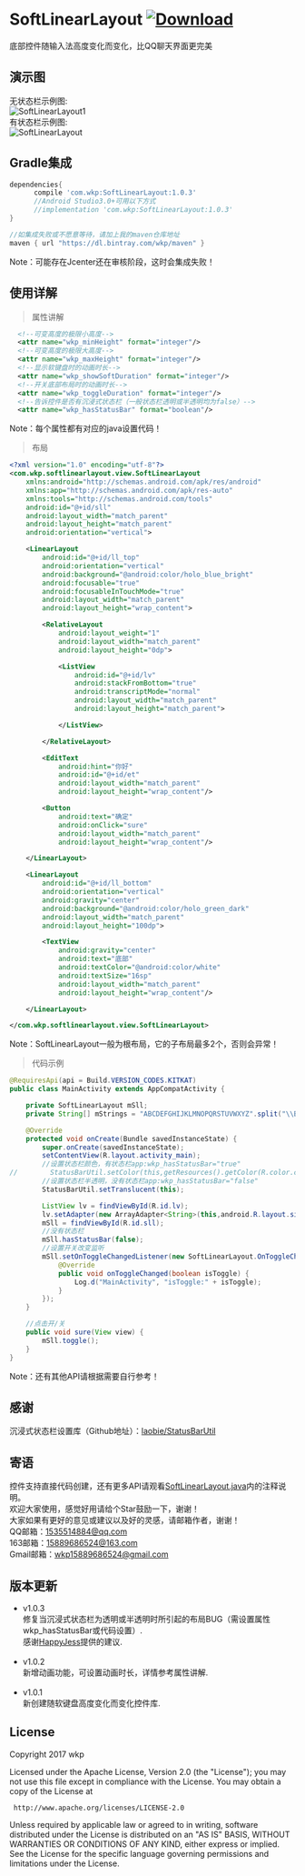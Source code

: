 # SoftLinearLayout [ ![Download](https://api.bintray.com/packages/wkp/maven/SoftLinearLayout/images/download.svg) ](https://bintray.com/wkp/maven/SoftLinearLayout/_latestVersion)
底部控件随输入法高度变化而变化，比QQ聊天界面更完美
## 演示图
无状态栏示例图:<br/>
![SoftLinearLayout1](https://github.com/wkp111/SoftLinearLayout/blob/master/SoftLinearLayout1.gif "演示图")<br/>
有状态栏示例图:<br/>
![SoftLinearLayout](https://github.com/wkp111/SoftLinearLayout/blob/master/SoftLinearLayout.gif "演示图")
## Gradle集成
```groovy
dependencies{
      compile 'com.wkp:SoftLinearLayout:1.0.3'
      //Android Studio3.0+可用以下方式
      //implementation 'com.wkp:SoftLinearLayout:1.0.3'
}

//如集成失败或不愿意等待，请加上我的maven仓库地址
maven { url "https://dl.bintray.com/wkp/maven" }
```
Note：可能存在Jcenter还在审核阶段，这时会集成失败！
## 使用详解
> 属性讲解
```xml
  <!--可变高度的极限小高度-->
  <attr name="wkp_minHeight" format="integer"/>
  <!--可变高度的极限大高度-->
  <attr name="wkp_maxHeight" format="integer"/>
  <!--显示软键盘时的动画时长-->
  <attr name="wkp_showSoftDuration" format="integer"/>
  <!--开关底部布局时的动画时长-->
  <attr name="wkp_toggleDuration" format="integer"/>
  <!--告诉控件是否有沉浸式状态栏（一般状态栏透明或半透明均为false）-->
  <attr name="wkp_hasStatusBar" format="boolean"/>
```
Note：每个属性都有对应的java设置代码！
> 布局
```xml
<?xml version="1.0" encoding="utf-8"?>
<com.wkp.softlinearlayout.view.SoftLinearLayout
    xmlns:android="http://schemas.android.com/apk/res/android"
    xmlns:app="http://schemas.android.com/apk/res-auto"
    xmlns:tools="http://schemas.android.com/tools"
    android:id="@+id/sll"
    android:layout_width="match_parent"
    android:layout_height="match_parent"
    android:orientation="vertical">

    <LinearLayout
        android:id="@+id/ll_top"
        android:orientation="vertical"
        android:background="@android:color/holo_blue_bright"
        android:focusable="true"
        android:focusableInTouchMode="true"
        android:layout_width="match_parent"
        android:layout_height="wrap_content">

        <RelativeLayout
            android:layout_weight="1"
            android:layout_width="match_parent"
            android:layout_height="0dp">

            <ListView
                android:id="@+id/lv"
                android:stackFromBottom="true"
                android:transcriptMode="normal"
                android:layout_width="match_parent"
                android:layout_height="match_parent">

            </ListView>

        </RelativeLayout>

        <EditText
            android:hint="你好"
            android:id="@+id/et"
            android:layout_width="match_parent"
            android:layout_height="wrap_content"/>

        <Button
            android:text="确定"
            android:onClick="sure"
            android:layout_width="match_parent"
            android:layout_height="wrap_content"/>

    </LinearLayout>

    <LinearLayout
        android:id="@+id/ll_bottom"
        android:orientation="vertical"
        android:gravity="center"
        android:background="@android:color/holo_green_dark"
        android:layout_width="match_parent"
        android:layout_height="100dp">

        <TextView
            android:gravity="center"
            android:text="底部"
            android:textColor="@android:color/white"
            android:textSize="16sp"
            android:layout_width="match_parent"
            android:layout_height="wrap_content"/>

    </LinearLayout>

</com.wkp.softlinearlayout.view.SoftLinearLayout>
```
Note：SoftLinearLayout一般为根布局，它的子布局最多2个，否则会异常！
> 代码示例
```java
@RequiresApi(api = Build.VERSION_CODES.KITKAT)
public class MainActivity extends AppCompatActivity {

    private SoftLinearLayout mSll;
    private String[] mStrings = "ABCDEFGHIJKLMNOPQRSTUVWXYZ".split("\\B");

    @Override
    protected void onCreate(Bundle savedInstanceState) {
        super.onCreate(savedInstanceState);
        setContentView(R.layout.activity_main);
        //设置状态栏颜色，有状态栏app:wkp_hasStatusBar="true"
//        StatusBarUtil.setColor(this,getResources().getColor(R.color.colorPrimary));
        //设置状态栏半透明，没有状态栏app:wkp_hasStatusBar="false"
        StatusBarUtil.setTranslucent(this);

        ListView lv = findViewById(R.id.lv);
        lv.setAdapter(new ArrayAdapter<String>(this,android.R.layout.simple_list_item_1,mStrings));
        mSll = findViewById(R.id.sll);
        //没有状态栏
        mSll.hasStatusBar(false);
        //设置开关改变监听
        mSll.setOnToggleChangedListener(new SoftLinearLayout.OnToggleChangedListener() {
            @Override
            public void onToggleChanged(boolean isToggle) {
                Log.d("MainActivity", "isToggle:" + isToggle);
            }
        });
    }

    //点击开/关
    public void sure(View view) {
        mSll.toggle();
    }
}

```
Note：还有其他API请根据需要自行参考！
## 感谢
沉浸式状态栏设置库（Github地址）：<a href="https://github.com/laobie/StatusBarUtil">laobie/StatusBarUtil</a>
## 寄语
控件支持直接代码创建，还有更多API请观看<a href="https://github.com/wkp111/SoftLinearLayout/blob/master/softlinearlayout-lib/src/main/java/com/wkp/softlinearlayout/view/SoftLinearLayout.java">SoftLinearLayout.java</a>内的注释说明。<br/>
欢迎大家使用，感觉好用请给个Star鼓励一下，谢谢！<br/>
大家如果有更好的意见或建议以及好的灵感，请邮箱作者，谢谢！<br/>
QQ邮箱：1535514884@qq.com<br/>
163邮箱：15889686524@163.com<br/>
Gmail邮箱：wkp15889686524@gmail.com<br/>

## 版本更新
* v1.0.3<br/>
修复当沉浸式状态栏为透明或半透明时所引起的布局BUG（需设置属性wkp_hasStatusBar或代码设置）.<br/>
感谢<a href="https://github.com/HappyJess">HappyJess</a>提供的建议.<br/><br/>
* v1.0.2<br/>
新增动画功能，可设置动画时长，详情参考属性讲解.<br/><br/>
* v1.0.1<br/>
新创建随软键盘高度变化而变化控件库.
## License

   Copyright 2017 wkp

   Licensed under the Apache License, Version 2.0 (the "License");
   you may not use this file except in compliance with the License.
   You may obtain a copy of the License at

     http://www.apache.org/licenses/LICENSE-2.0

   Unless required by applicable law or agreed to in writing, software
   distributed under the License is distributed on an "AS IS" BASIS,
   WITHOUT WARRANTIES OR CONDITIONS OF ANY KIND, either express or implied.
   See the License for the specific language governing permissions and
   limitations under the License.

